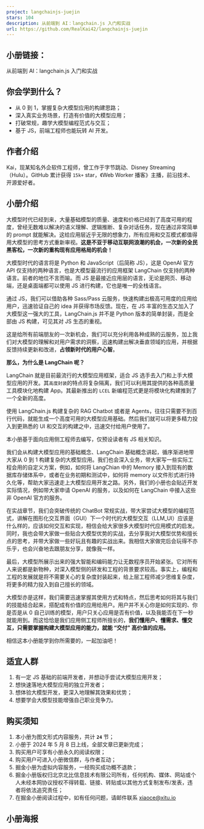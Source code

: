 ```yaml
---
project: langchainjs-juejin
stars: 104
description: 从前端到 AI：langchain.js 入门和实战
url: https://github.com/RealKai42/langchainjs-juejin
---
```


小册链接：
-----

从前端到 AI：langchain.js 入门和实战

你会学到什么？
-------

-   从 0 到 1，掌握复杂大模型应用的构建思路；
-   深入真实业务场景，打造有价值的大模型应用；
-   打破常规，趣学大模型编程范式与交互；
-   基于 JS，前端工程师也能玩转 AI 开发。

作者介绍
----

Kai，现某知名外企软件工程师，曾工作于字节跳动、Disney Streaming（Hulu）。GitHub 累计获得 `15k+` star，《Web Worker 播客》主播，前沿技术、开源爱好者。

小册介绍
----

大模型时代已经到来，大量基础模型的质量、速度和价格已经到了高度可用的程度，曾经无数难以解决的语义理解、逻辑推断、复杂对话任务，现在通过非常简单的 prompt 就能解决。这给应用层近乎无限的想象力，所有应用和交互模式都值得用大模型的思考方式重新审视。**这是不亚于移动互联网浪潮的机会，一次新的全民黑客松，一次新的重构现有应用格局的机会！**

大模型时代的语言将是 Python 和 JavaScript（后简称 JS），这是 OpenAI 官方 API 仅支持的两种语言，也是大模型最流行的应用框架 LangChain 仅支持的两种语言。前者的地位不言而喻。而 JS 是最接近应用层的语言，无论是网页、移动端，还是桌面端都可以使用 JS 进行构建，它也是唯一的全栈语言。

通过 JS，我们可以借助各种 Sass/Pass 云服务，快速构建出极高可用度的应用给用户，迅速验证自己的 idea 并获得市场反馈。现在，在 JS 丰富的生态又加入了大模型这一强大的工具，LangChain.js 并不是 Python 版本的简单封装，而是全部由 JS 构建，可见其对 JS 生态的重视。

这是给所有前端朋友的一次新机会，我们可以充分利用各种成熟的云服务，加上我们对大模型的理解和对用户需求的洞察，迅速构建出解决垂直领域的应用，并根据反馈持续更新和改进，**占领新时代的用户心智**。

**那么，为什么是 LangChain 呢？**

LangChain 就是目前最流行的大模型应用框架，适合 JS 选手去入门和上手大模型应用的开发。其`高度封装`的特点将复杂隔离，我们可以利用其提供的各种高质量工具模块化地构建 App。其最新推出的 `LCEL` 新编程范式更是将模块化构建推到了一个全新的高度。

使用 LangChain.js 构建复杂的 RAG Chatbot 或者是 Agents，往往只需要不到百行代码，就能生成一个高度可用的大模型应用基础。然后我们就可以将更多精力投入到更熟悉的 UI 和交互的构建之中，迅速交付给用户使用了。

本小册基于面向应用侧工程师去编写，仅预设读者有 JS 相关知识。

我们会从构建大模型应用的基础概念、LangChain 基础概念讲起，循序渐进地带大家从 0 到 1 构建复杂的大模型应用。我们也会深入业务，带大家写一些实际工程会用的自定义方案，例如，如何将 LangChian 中的 Memory 接入到现有的数据库存储体系中，或者在业务初期和测试中，如何将 memory 以文件形式进行持久化等，帮助大家迅速走上大模型应用开发之路。另外，我们的小册也会贴近开发实际情况，例如带大家申请 OpenAI 的服务，以及如何在 LangChain 中接入这些非 OpenAI 官方的服务。

在实战章节，我们会突破传统的 ChatBot 常规实战，带大家尝试大模型的编程范式，讲解在图形化交互界面（GUI）下一个时代的大模型交互（LLM\_UI）应该是什么样的，应该如何交互和实现，相信会给大家很多大模型时代应用模式的启发。同时，我也会带大家做一些贴合大模型优势的实战，去分享我对大模型优势和擅长点的思考，并带大家做一些好玩且有趣的实战出来。我相信大家做完后会玩得不亦乐乎，也会兴奋地去跟朋友分享，就像我一样。

最后，大模型所展示出来的强大智能和编码能力让无数程序员开始紧张。它对所有人来说都是新物种，对深入模型侧的研发和工程的背景要求较高。事实上，编程和工程的发展就是将不需要关心的复杂度封装起来，给上层工程师减少思维复杂度，将更多的精力投入到自己擅长的领域。

大模型亦是这样，我们需要迅速掌握其使用方式和特点，然后思考如何将其与我们的技能结合起来，搭配成有价值的应用给用户。用户并不关心你是如何实现的、你是否是从 0 自己训练的模型，用户只关心应用是否有价值，以及我能否在下一秒就能用到。而这恰恰是我们应用侧工程师所擅长的，**我们懂用户、懂需求、懂交互，只需要掌握构建大模型应用的能力，就能 “交付” 高价值的应用。**

相信这本小册能学到你所需要的，一起加油吧！

适宜人群
----

1.  有一定 JS 基础的前端开发者，并想动手尝试大模型应用开发；
2.  想快速落地大模型应用的独立开发者；
3.  想体验大模型开发，更深入地理解其效果和优势；
4.  想要学会大模型技能增强自己职业竞争力。

购买须知
----

1.  本小册为图文形式内容服务，共计 **`24`** 节；
2.  小册于 2024 年 5 月 8 日上线，全部文章已更新完成；
3.  购买用户可享有小册永久的阅读权限；
4.  购买用户可进入小册微信群，与作者互动；
5.  掘金小册为虚拟内容服务，一经购买成功概不退款；
6.  掘金小册版权归北京北比信息技术有限公司所有，任何机构、媒体、网站或个人未经本网协议授权不得转载、链接、转贴或以其他方式复制发布/发表，违者将依法追究责任；
7.  在掘金小册阅读过程中，如有任何问题，请邮件联系 xiaoce@xitu.io

小册海报
----
